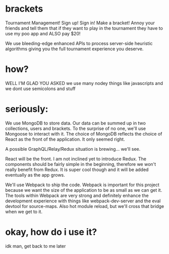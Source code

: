 # brackets
Tournament Management! Sign up! Sign in! Make a bracket! Annoy your friends and tell them that if they want to play in the tournament they have to use my poo app and ALSO pay $20!

We use bleeding-edge enhanced APIs to process server-side heuristic algorithms giving you the full tournament experience you deserve.

# how?
WELL I'M GLAD YOU ASKED
we use many nodey things like javascripts and we dont use semicolons and stuff

# seriously:

We use MongoDB to store data. Our data can be summed up in two collections, users and brackets. To the surprise of no one, we'll use Mongoose to interact with it. The choice of MongoDB reflects the choice of React as the front of the application. It only seemed right.

A possible GraphQL/Relay/Redux situation is brewing... we'll see.

React will be the front. I am not inclined yet to introduce Redux. The components should be fairly simple in the beginning, therefore we won't really benefit from Redux. It is super cool though and it will be added eventually as the app grows.

We'll use Webpack to ship the code. Webpack is important for this project because we want the size of the application to be as small as we can get it. The tools within Webpack are very strong and definitely enhance the development experience with things like webpack-dev-server and the eval devtool for source-maps. Also hot module reload, but we'll cross that bridge when we get to it.

# okay, how do i use it?

idk man, get back to me later
